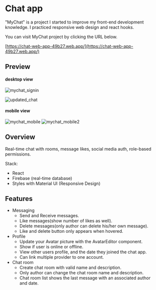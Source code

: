 
# Chat app

"MyChat" is a project I started to improve my front-end development knowledge. I practiced responsive web design and react hooks.

You can visit MyChat project by clicking the URL below.

[https://chat-web-app-49b27.web.app/](https://chat-web-app-49b27.web.app/)


## Preview

#### desktop view

![mychat_signin](https://user-images.githubusercontent.com/62086687/109635186-6e88db00-7b8d-11eb-82b6-47d5247f961f.PNG)

![updated_chat](https://user-images.githubusercontent.com/62086687/111297992-9e59d780-8691-11eb-9b41-f99e2127c8ee.PNG)


#### mobile view

![mychat_mobile](https://user-images.githubusercontent.com/62086687/109635042-44cfb400-7b8d-11eb-9cf0-2fb4948a5791.PNG)
![mychat_mobile2](https://user-images.githubusercontent.com/62086687/109635113-59ac4780-7b8d-11eb-91b5-e32780a16fc0.PNG)


## Overview

Real-time chat with rooms, message likes, social media auth, role-based permissions.

Stack:

- React
- Firebase (real-time database)
- Styles with Material UI (Responsive Design)


## Features

- Messaging
    - Send and Receive messages.
    - Like messages(show number of likes as well).
    - Delete messages(only author can delete his/her own message).
    - Like and delete button only appears when hovered.
- Profile
    - Update your Avatar picture with the AvatarEditor component.
    - Show if user is online or offline.
    - View other users profile, and the date they joined the chat app.
    - Can link multiple provider to one account.
- Chat room
    - Create chat room with valid name and description.
    - Only author can change the chat room name and description.
    - Chat room list shows the last message with an associated author and date.
